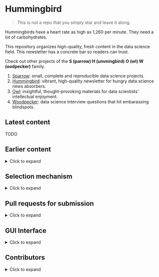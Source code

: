 # Hummingbird

> This is not a repo that you *simply* star and leave it along.

Hummingbirds have a heart rate as high as 1,260 per minute. They need a lot of carbohydrates.

This repository organizes high-quality, fresh content in the data science field. This newsletter has a concrete bar so readers can trust.

Check out other projects of the **S (parrow) H (ummingbird) O (wl) W (oodpecker)** family.

1. [Sparrow](https://github.com/rongpenl/sparrow):  small, complete and reproducible data science projects.
2. [Hummingbird](https://github.com/rongpenl/hummingbird): vibrant, high-quality newsletter for hungry data science news absorbers.
3. [Owl](https://github.com/rongpenl/owl): insightful, thought-provoking materials for data scientists' intellectual enjoyment.
4. [Woodpecker](https://github.com/rongpenl/woodpecker): data science interview questions that hit embarassing blindspots.

## Latest content
TODO

## Earlier content

<details>
  <summary>Click to expand</summary>

  TODO
</details>

## Selection mechanism
<details>
  <summary>Click to expand</summary>

  TODO
</details>

## Pull requests for submission
<details>
  <summary>Click to expand</summary>

  TODO
</details>

## GUI Interface
<details>
  <summary>Click to expand</summary>

  TODO
</details>

## Contributors

<details>
  <summary>Click to expand</summary>

  TODO
</details>

